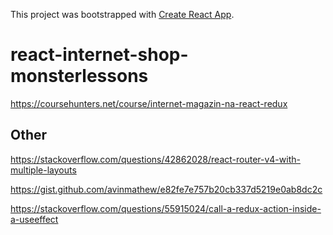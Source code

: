This project was bootstrapped with [Create React App](https://github.com/facebook/create-react-app).

# react-internet-shop-monsterlessons

https://coursehunters.net/course/internet-magazin-na-react-redux

## Other

https://stackoverflow.com/questions/42862028/react-router-v4-with-multiple-layouts

https://gist.github.com/avinmathew/e82fe7e757b20cb337d5219e0ab8dc2c

https://stackoverflow.com/questions/55915024/call-a-redux-action-inside-a-useeffect
